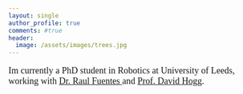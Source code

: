 ```yaml
---
layout: single
author_profile: true
comments: #true
header:
  image: /assets/images/trees.jpg
---
```


<font face="times" size="4" line-height:10>
<p>

Im currently a PhD student in Robotics at University of Leeds, working with  <a href="http://www.personal.leeds.ac.uk/~cenrf/" target="_blank">Dr. Raul Fuentes </a> and
<a href="https://engineering.leeds.ac.uk/staff/84/Professor_David_Hogg" target="_blank">Prof. David Hogg</a>.
</p>
</font>
